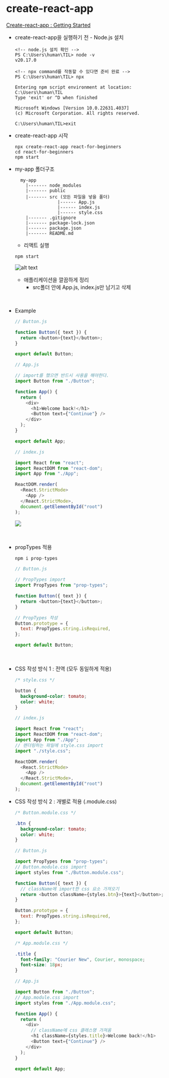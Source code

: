 # create-react-app

[Create-react-app : Getting Started ](https://create-react-app.dev/docs/getting-started/)

- create-react-app을 실행하기 전 - Node.js 설치

  ```
  <!-- node.js 설치 확인 -->
  PS C:\Users\human\TIL> node -v
  v20.17.0

  <!-- npx command를 작동할 수 있다면 준비 완료 -->
  PS C:\Users\human\TIL> npx

  Entering npm script environment at location:
  C:\Users\human\TIL
  Type 'exit' or ^D when finished

  Microsoft Windows [Version 10.0.22631.4037]
  (c) Microsoft Corporation. All rights reserved.

  C:\Users\human\TIL>exit
  ```

- create-react-app 시작

  ```
  npx create-react-app react-for-beginners
  cd react-for-beginners
  npm start
  ```

- my-app 폴더구조

  ```
    my-app
      |------- node_modules
      |------- public
      |------- src (모든 파일을 넣을 폴더)
                  |------ App.js
                  |------ index.js
                  |------ style.css
      |------- .gitignore
      |------- package-lock.json
      |------- package.json
      |------- README.md
  ```

  - 리액트 실행

  ```
  npm start
  ```

  ![alt text](image-1.png)

  - 애플리케이션을 깔끔하게 정리
    - src폴더 안에 App.js, index.js만 남기고 삭제

<br>

- Example

  ```js
  // Button.js

  function Button({ text }) {
    return <button>{text}</button>;
  }

  export default Button;
  ```

  ```js
  // App.js

  // import를 했으면 반드시 사용을 해야한다.
  import Button from "./Button";

  function App() {
    return (
      <div>
        <h1>Welcome back!</h1>
        <Button text={"Continue"} />
      </div>
    );
  }

  export default App;
  ```

  ```js
  // index.js

  import React from "react";
  import ReactDOM from "react-dom";
  import App from "./App";

  ReactDOM.render(
    <React.StrictMode>
      <App />
    </React.StrictMode>,
    document.getElementById("root")
  );
  ```

  ![](image-2.png)

  <br>

- propTypes 적용

  ```js
  npm i prop-types
  ```

  ```js
  // Button.js

  // PropTypes import
  import PropTypes from "prop-types";

  function Button({ text }) {
    return <button>{text}</button>;
  }

  // PropTypes 작성
  Button.prototype = {
    text: PropTypes.string.isRequired,
  };

  export default Button;
  ```

  <br>

- CSS 작성 방식 1 : 전역 (모두 동일하게 적용)

  ```css
  /* style.css */

  button {
    background-color: tomato;
    color: white;
  }
  ```

  ```js
  // index.js

  import React from "react";
  import ReactDOM from "react-dom";
  import App from "./App";
  // 렌더링하는 파일에 style.css import
  import "./style.css";

  ReactDOM.render(
    <React.StrictMode>
      <App />
    </React.StrictMode>,
    document.getElementById("root")
  );
  ```

- CSS 작성 방식 2 : 개별로 적용 (.module.css)

  ```css
  /* Button.module.css */

  .btn {
    background-color: tomato;
    color: white;
  }
  ```

  ```js
  // Button.js

  import PropTypes from "prop-types";
  // Button.module.css import
  import styles from "./Button.module.css";

  function Button({ text }) {
    // className에 import한 css 요소 가져오기
    return <button className={styles.btn}>{text}</button>;
  }

  Button.prototype = {
    text: PropTypes.string.isRequired,
  };

  export default Button;
  ```

  ```css
  /* App.module.css */

  .title {
    font-family: "Courier New", Courier, monospace;
    font-size: 18px;
  }
  ```

  ```js
  // App.js

  import Button from "./Button";
  // App.module.css import
  import styles from "./App.module.css";

  function App() {
    return (
      <div>
        // className에 css 클래스명 가져옴
        <h1 className={styles.title}>Welcome back!</h1>
        <Button text={"Continue"} />
      </div>
    );
  }

  export default App;
  ```
